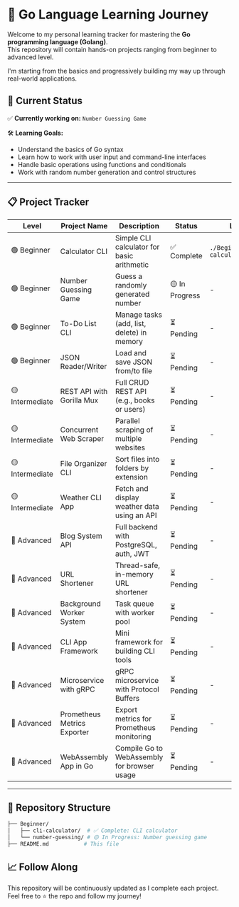 # 🚀 Go Language Learning Journey

Welcome to my personal learning tracker for mastering the **Go programming language (Golang)**.  
This repository will contain hands-on projects ranging from beginner to advanced level.

I'm starting from the basics and progressively building my way up through real-world applications.

## 📘 Current Status

✅ **Currently working on:** `Number Guessing Game`

🛠️ **Learning Goals:**
- Understand the basics of Go syntax
- Learn how to work with user input and command-line interfaces
- Handle basic operations using functions and conditionals
- Work with random number generation and control structures

---

## 📋 Project Tracker

| Level        | Project Name                | Description                                               | Status     | Link                        |
|--------------|-----------------------------|-----------------------------------------------------------|------------|-----------------------------|
| 🟢 Beginner   | Calculator CLI              | Simple CLI calculator for basic arithmetic                | ✅ Complete | `./Beginner/cli-calculator/` |
| 🟢 Beginner   | Number Guessing Game       | Guess a randomly generated number                         | 🟡 In Progress | -                           |
| 🟢 Beginner   | To-Do List CLI             | Manage tasks (add, list, delete) in memory                | ⏳ Pending  | -                           |
| 🟢 Beginner   | JSON Reader/Writer         | Load and save JSON from/to file                           | ⏳ Pending  | -                           |
| 🟡 Intermediate | REST API with Gorilla Mux  | Full CRUD REST API (e.g., books or users)                 | ⏳ Pending  | -                           |
| 🟡 Intermediate | Concurrent Web Scraper     | Parallel scraping of multiple websites                    | ⏳ Pending  | -                           |
| 🟡 Intermediate | File Organizer CLI         | Sort files into folders by extension                      | ⏳ Pending  | -                           |
| 🟡 Intermediate | Weather CLI App            | Fetch and display weather data using an API               | ⏳ Pending  | -                           |
| 🔵 Advanced   | Blog System API             | Full backend with PostgreSQL, auth, JWT                   | ⏳ Pending  | -                           |
| 🔵 Advanced   | URL Shortener               | Thread-safe, in-memory URL shortener                      | ⏳ Pending  | -                           |
| 🔵 Advanced   | Background Worker System    | Task queue with worker pool                               | ⏳ Pending  | -                           |
| 🔵 Advanced   | CLI App Framework           | Mini framework for building CLI tools                     | ⏳ Pending  | -                           |
| 🔵 Advanced   | Microservice with gRPC      | gRPC microservice with Protocol Buffers                   | ⏳ Pending  | -                           |
| 🔵 Advanced   | Prometheus Metrics Exporter | Export metrics for Prometheus monitoring                  | ⏳ Pending  | -                           |
| 🔵 Advanced   | WebAssembly App in Go       | Compile Go to WebAssembly for browser usage               | ⏳ Pending  | -                           |

---

## 📂 Repository Structure

```bash
├── Beginner/
│   ├── cli-calculator/  # ✅ Complete: CLI calculator
│   └── number-guessing/ # 🟡 In Progress: Number guessing game
├── README.md           # This file
```
## 📈 Follow Along

This repository will be continuously updated as I complete each project.  
Feel free to ⭐ the repo and follow my journey!